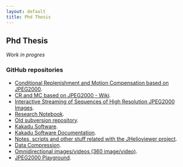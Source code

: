 ```yaml
---
layout: default
title: Phd Thesis
---
```


## Phd Thesis

*Work in progres*

### GitHub repositories

* [Conditional Replenishment and Motion Compensation based on JPEG2000][1].
* [CR and MC based on JPEG2000 - Wiki][2].
* [Interactive Streaming of Sequences of High Resolution JPEG2000 Images][3].
* [Research Notebook][4].
* [Old subversion repository][5].
* [Kakadu Software][6].
* [Kakadu Software Documentation][7].
* [Notes, scripts and other stuff related with the JHelioviewer project][11].
* [Data Compression][8].
* [Omnidirectional images/videos (360 image/video)][9].
* [JPEG2000 Playground][10].

[1]: https://github.com/josejuansanchez/cr_mc_j2k
[2]: https://github.com/josejuansanchez/cr_mc_j2k/wiki
[3]: https://github.com/josejuansanchez/tesis
[4]: https://github.com/josejuansanchez/research-notebook
[5]: https://github.com/josejuansanchez/ual-subversion
[6]: https://github.com/josejuansanchez/Kakadu
[7]: http://kakadusoftware.com/documentation/
[8]: https://github.com/josejuansanchez/data-compression
[9]: https://github.com/josejuansanchez/360-video
[10]: https://github.com/josejuansanchez/jpeg2000-playground
[11]: https://github.com/josejuansanchez/JHelioviewer-Notes